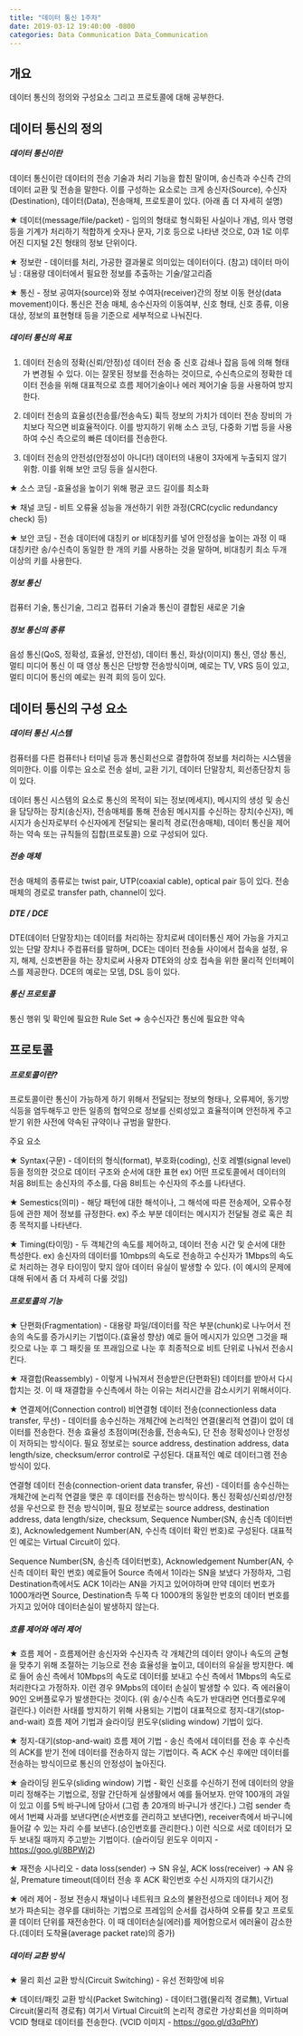 ```yaml
---
title: "데이터 통신 1주차"
date: 2019-03-12 19:40:00 -0800
categories: Data Communication Data_Communication
---
```


## 개요
데이터 통신의 정의와 구성요소 그리고 프로토콜에 대해 공부한다.

## 데이터 통신의 정의

##### 데이터 통신이란
데이터 통신이란 데이터의 전송 기술과 처리 기능을 합친 말이며, 송신측과 수신측 간의 데이터 교환 및 전송을 말한다.
이를 구성하는 요소로는 크게 송신자(Source), 수신자(Destination), 데이터(Data), 전송매체, 프로토콜이 있다. (아래 좀 더 자세히 설명)

★ 데이터(message/file/packet) - 임의의 형태로 형식화된 사실이나 개념, 의사 명령 등을 기계가 처리하기 적합하게 숫자나 문자, 기호 등으로 나타낸 것으로, 0과 1로 이루어진 디지털 2진 형태의 정보 단위이다.

★ 정보란 - 데이터를 처리, 가공한 결과물로 의미있는 데이터이다. (참고) 데이터 마이닝 : 대용량 데이터에서 필요한 정보를 추출하는 기술/알고리즘

★ 통신 - 정보 공여자(source)와 정보 수여자(receiver)간의 정보 이동 현상(data movement)이다.
통신은 전송 매체, 송수신자의 이동여부, 신호 형태, 신호 종류, 이용대상, 정보의 표현형태 등을 기준으로 세부적으로 나눠진다.


##### 데이터 통신의 목표
1. 데이터 전송의 정확(신뢰/안정)성
데이터 전송 중 신호 감쇄나 잡음 등에 의해 형태가 변경될 수 있다. 이는 잘못된 정보를 전송하는 것이므로,
수신측으로의 정확한 데이터 전송을 위해 대표적으로 흐름 제어기술이나 에러 제어기술 등을 사용하여 방지한다.

2. 데이터 전송의 효율성(전송률/전송속도)
휙득 정보의 가치가 데이터 전송 장비의 가치보다 작으면 비효율적이다. 이를 방지하기 위해 소스 코딩, 다중화 기법 등을 사용하여 수신 측으로의
빠른 데이터를 전송한다.

3. 데이터 전송의 안전성(안정성이 아니다!)
데이터의 내용이 3자에게 누출되지 않기 위함. 이를 위해 보안 코딩 등을 실시한다.

★ 소스 코딩 -효율성을 높이기 위해 평균 코드 길이를 최소화

★ 채널 코딩 - 비트 오류율 성능을 개선하기 위한 과정(CRC(cyclic redundancy check) 등)

★ 보안 코딩 - 전송 데이터에 대칭키 or 비대칭키를 넣어 안정성을 높이는 과정 이 때 대칭키란 송/수신측이 동일한 한 개의 키를 사용하는 것을 말하며, 
비대칭키 최소 두개 이상의 키를 사용한다.

##### 정보 통신
컴퓨터 기술, 통신기술, 그리고 컴퓨터 기술과 통신이 결합된 새로운 기술

##### 정보 통신의 종류
음성 통신(QoS, 정확성, 효율성, 안전성), 데이터 통신, 화상(이미지) 통신, 영상 통신, 멀티 미디어 통신
이 때 영상 통신은 단방향 전송방식이며, 예로는 TV, VRS 등이 있고, 멀티 미디어 통신의 예로는 원격 회의 등이 있다.

## 데이터 통신의 구성 요소
##### 데이터 통신 시스템
컴퓨터를 다른 컴퓨터나 터미널 등과 통신회선으로 결합하여 정보를 처리하는 시스템을 의미한다.
이를 이루는 요소로 전송 설비, 교환 기기, 데이터 단말장치, 회선종단장치 등이 있다.

데이터 통신 시스템의 요소로 통신의 목적이 되는 정보(메세지), 메시지의 생성 및 송신을 담당하는 장치(송신자), 전송매체를 통해 전송된 메시지를
수신하는 장치(수신자), 메시지가 송신자로부터 수신자에게 전달되는 물리적 경로(전송매체), 데이터 통신을 제어하는 약속 또는 규칙들의 집합(프로토콜)
으로 구성되어 있다.

##### 전송 매체
전송 매체의 종류로는 twist pair, UTP(coaxial cable), optical pair 등이 있다. 전송 매체의 경로로 transfer path, channel이 있다.

##### DTE / DCE
DTE(데이터 단말장치)는 데이터를 처리하는 장치로써 데이터통신 제어 가능을 가지고 있는 단말 장치나 주컴퓨터를 말하며, 
DCE는 데이터 전송들 사이에서 접속을 설정, 유지, 해제, 신호변환을 하는 장치로써 사용자 DTE와의 상호 접속을 위한 물리적 인터페이스를 제공한다.
DCE의 예로는 모뎀, DSL 등이 있다.

##### 통신 프로토콜
통신 행위 및 확인에 필요한 Rule Set => 송수신자간 통신에 필요한 약속

## 프로토콜
##### 프로토콜이란?
프로토콜이란 통신이 가능하게 하기 위해서 전달되는 정보의 형태나, 오류제어, 동기방식등을 염두해두고 만든 일종의 협약으로 정보를 
신뢰성있고 효율적이며 안전하게 주고받기 위한 사전에 약속된 규약이나 규범을 말한다.

주요 요소

★ Syntax(구문) - 데이터의 형식(format), 부호화(coding), 신호 레벨(signal level) 등을 정의한 것으로 데이터 구조와 순서에 대한 표현
ex) 어떤 프로토콜에서 데이터의 처음 8비트는 송신자의 주소를, 다음 8비트는 수신자의 주소를 나타낸다.

★ Semestics(의미) - 해당 패턴에 대한 해석이나, 그 해석에 따른 전송제어, 오류수정 등에 관한 제어 정보를 규정한다.
ex) 주소 부분 데이터는 메시지가 전달될 경로 혹은 최종 목적지를 나타낸다.

★ Timing(타이밍) - 두 객체간의 속도를 제어하고, 데이터 전송 시간 및 순서에 대한 특성한다.
ex) 송신자의 데이터를 10mbps의 속도로 전송하고 수신자가 1Mbps의 속도로 처리하는 경우 타이밍이 맞지 않아 데이터 유실이 발생할 수 있다.
(이 예시의 문제에 대해 뒤에서 좀 더 자세히 다룰 것임)

##### 프로토콜의 기능
★ 단편화(Fragmentation) - 대용량 파일/데이터를 작은 부분(chunk)로 나누어서 전송의 속도를 증가시키는 기법이다.(효율성 향상)
예로 들어 메시지가 있으면 그것을 패킷으로 나눈 후 그 패킷을 또 프래임으로 나눈 후 최종적으로 비트 단위로 나눠서 전송시킨다.

★ 재결합(Reassembly) - 이렇게 나눠져서 전송받은(단편화된) 데이터를 받아서 다시 합치는 것. 이 때 재결합을 수신측에서 하는 이유는
처리시간을 감소시키기 위해서이다.

★ 연결제어(Connection control)
비연결형 데이터 전송(connectionless data transfer, 무선) - 데이터를 송수신하는 개체간에 논리적인 연결(물리적 연결)이 없이 데이터를 전송한다.
전송 효율성 초점이며(전송률, 전송속도), 단 전송 정확성이나 안정성이 저하되는 방식이다. 필요 정보로는 source address, destination address,
data length/size, checksum/error control로 구성된다. 대표적인 예로 데이터그램 전송방식이 있다.

연결형 데이터 전송(connection-orient data transfer, 유선) - 데이터를 송수신하는 개체간에 논리적 연결을 맺은 후 데이터를 전송하는 방식이다.
통신 정확성/신뢰성/안정성을 우선으로 한 전송 방식이며, 필요 정보로는 source address, destination address, data length/size, checksum,
Sequence Number(SN, 송신측 데이터번호), Acknowledgement Number(AN, 수신측 데이터 확인 번호)로 구성된다. 대표적인 예로는 Virtual Circuit이 있다.

Sequence Number(SN, 송신측 데이터번호), Acknowledgement Number(AN, 수신측 데이터 확인 번호)
예로들어 Source 측에서 1이라는 SN을 보냈다 가정하자, 그럼 Destination측에서도 ACK 1이라는 AN을 가지고 있어야하며
만약 데이터 번호가 1000개라면 Source, Destination측 두쪽 다 1000개의 동일한 번호의 데이터 번호를 가지고 있어야 데이터손실이 발생하지 않는다.

##### 흐름 제어와 에러 제어

★ 흐름 제어 - 흐름제어란 송신자와 수신자측 각 개체간의 데이터 양이나 속도의 균형을 맞추기 위해 조절하는 기능으로 전송 효율성을 높이고,
데이터의 유실을 방지한다. 예로 들어 송신 측에서 10Mbps의 속도로 데이터를 보내고 수신 측에서 1Mbps의 속도로 처리한다고 가정하자.
이런 경우 9Mpbs의 데이터 손실이 발생할 수 있다. 즉 에러율이 90인 오버플로우가 발생한다는 것이다. (위 송/수신측 속도가 반대라면 언더플로우에 걸린다.) 이러한 사태를 방지하기 위해 사용되는 기법이 대표적으로 정지-대기(stop-and-wait) 흐름 제어 기법과 슬라이딩 윈도우(sliding window) 기법이 있다.

★ 정지-대기(stop-and-wait) 흐름 제어 기법 - 송신 측에서 데이터를 전송 후 수신측의 ACK를 받기 전에 데이터를 전송하지 않는 기법이다.
즉 ACK 수신 후에만 데이터를 전송하는 방식이므로 통신의 안정성이 높아진다.

★ 슬라이딩 윈도우(sliding window) 기법 - 확인 신호를 수신하기 전에 데이터의 양을 미리 정해주는 기법으로, 정말 간단하게 실생활에서 예를 들어보자.
만약 100개의 과일이 있고 이를 5씩 바구니에 담아서 (그럼 총 20개의 바구니가 생긴다.) 그럼 sender 측에서 1번쨰 사과를 보낸다면(순서번호를 관리하고 보낸다면), receiver측에서 바구니에 들어갈 수 있는 자리 수를 보낸다.(승인번호를 관리한다.) 이런 식으로 서로 데이터가 모두 보내질 때까지 주고받는 기법이다.
(슬라이딩 윈도우 이미지 - https://goo.gl/8BPWj2)

★ 재전송 시나리오 - data loss(sender) → SN 유실, ACK loss(receiver) → AN 유실, Premature timeout(데이터 전송 후 ACK 확인번호 수신 시까지의 대기시간)

★ 에러 제어 - 정보 전송시 채널이나 네트워크 요소의 불완전성으로 데이터나 제어 정보가 파손되는 경우를 대비하는 기법으로 프레임의 순서를 검사하여 오류를 찾고 프로토콜 데이터 단위를 재전송한다. 이 때 데이터손실(에러)를 제어함으로서 에러율이 감소한다.(데이터 도착율(average packet rate)의 증가)

##### 데이터 교환 방식

★ 물리 회선 교환 방식(Circuit Switching) - 유선 전화망에 비유

★ 데이터/패킷 교환 방식(Packet Switching) - 데이터그램(물리적 경로無), Virtual Circuit(물리적 경로有)
여기서 Virtual Circuit의 논리적 경로란 가상회선을 의미하며 VCID 형태로 데이터를 전송한다.
(VCID 이미지 - https://goo.gl/d3qPhY)
